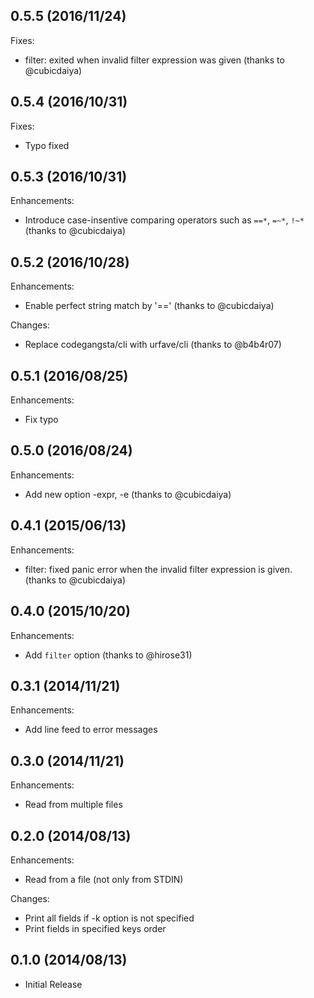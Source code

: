 ## 0.5.5 (2016/11/24)

Fixes:

* filter: exited when invalid filter expression was given (thanks to @cubicdaiya)

## 0.5.4 (2016/10/31)

Fixes:

* Typo fixed

## 0.5.3 (2016/10/31)

Enhancements:

* Introduce case-insentive comparing operators such as `==*`, `=~*`, `!~*` (thanks to @cubicdaiya)

## 0.5.2 (2016/10/28)

Enhancements:

* Enable perfect string match by '==' (thanks to @cubicdaiya)

Changes:

* Replace codegangsta/cli with urfave/cli (thanks to @b4b4r07)

## 0.5.1 (2016/08/25)

Enhancements:

* Fix typo

## 0.5.0 (2016/08/24)

Enhancements:

* Add new option -expr, -e (thanks to @cubicdaiya)

## 0.4.1 (2015/06/13)

Enhancements:

* filter: fixed panic error when the invalid filter expression is given. (thanks to @cubicdaiya)

## 0.4.0 (2015/10/20)

Enhancements:

* Add `filter` option (thanks to @hirose31)

## 0.3.1 (2014/11/21)

Enhancements:

* Add line feed to error messages

## 0.3.0 (2014/11/21)

Enhancements:

* Read from multiple files

## 0.2.0 (2014/08/13)

Enhancements:

* Read from a file (not only from STDIN)

Changes:

* Print all fields if -k option is not specified
* Print fields in specified keys order

## 0.1.0 (2014/08/13)

* Initial Release

